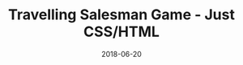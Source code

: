 ---
title: 'Travelling Salesman Game - Just CSS/HTML'
date: 2018-06-20
description: 'Find your way around the United States with the shortest possible route.'
tags: []
draft: false
type: 'games'
numcities: 10
nbuttons: 1200
bwidth: 60
states: [{'national08': -29, 'national00': -15, 'ev': 9, 'national04': -23, 'polygons': ['483,-240 483,-238 484,-233 485,-228 486,-222 486,-217 487,-211 488,-208 489,-206 490,-202 491,-201 490,-200 489,-197 488,-194 489,-186 490,-184 459,-184 459,-181 460,-180 462,-180 462,-178 461,-177 461,-176 460,-175 459,-174 455,-173 456,-173 457,-174 458,-175 457,-175 456,-179 455,-179 454,-175 453,-174 452,-175 450,-175 450,-183 450,-202 450,-211 451,-220 452,-228 453,-237 454,-239 453,-240 462,-240 ', '452,-173 454,-174 453,-173 '], 'results96d': '43.16%', 'results96r': '50.12%', 'results00d': '41.57%', 'national96': -15, 'results04r': '62.5%', 'results12r': '60.5%', 'results16r': '62.1%', 'name_full': 'Alabama', 'results12d': '38.4%', 'results04d': '36.8%', 'results00r': '56.48%', 'national16': -30, 'national12': -26, 'results16d': '34.4%', 'last': 4, 'name': 'AL', 'results08r': '60.3%', 'results08d': '38.7%'}, {'national08': -16, 'national00': -7, 'ev': 11, 'national04': -8, 'polygons': ['208,-189 184,-189 181,-190 179,-191 174,-193 170,-194 167,-195 164,-197 160,-198 157,-199 153,-201 150,-202 148,-203 144,-204 142,-205 141,-206 142,-207 144,-208 144,-209 145,-212 144,-213 144,-213 143,-216 143,-216 143,-218 144,-219 144,-222 144,-222 144,-225 145,-227 146,-228 148,-228 149,-229 149,-231 148,-232 146,-232 146,-234 145,-236 144,-237 144,-242 144,-243 144,-246 143,-248 143,-249 143,-253 143,-253 142,-254 142,-255 147,-256 147,-255 149,-254 149,-255 150,-256 150,-268 208,-268 '], 'results96d': '46.52%', 'results96r': '44.29%', 'results00d': '44.73%', 'national96': -6, 'results04r': '54.9%', 'results12r': '53.7%', 'results16r': '48.7%', 'name_full': 'Arizona', 'results12d': '44.6%', 'results04d': '44.4%', 'results00r': '51.02%', 'national16': -6, 'national12': -13, 'results16d': '45.1%', 'last': 3, 'name': 'AZ', 'results08r': '53.6%', 'results08d': '45.1%'}, {'national08': -27, 'national00': -6, 'ev': 6, 'national04': -7, 'polygons': ['430,-261 431,-260 431,-258 430,-257 429,-256 428,-255 427,-254 435,-254 436,-253 435,-252 434,-253 435,-252 433,-251 433,-250 432,-249 432,-249 432,-248 431,-248 432,-247 431,-246 430,-247 430,-246 431,-244 431,-244 431,-243 430,-242 429,-241 429,-241 428,-240 429,-239 426,-238 426,-236 425,-236 426,-235 425,-236 424,-234 425,-233 424,-232 424,-232 423,-231 423,-231 423,-230 422,-229 422,-229 421,-228 421,-227 420,-226 420,-226 419,-225 419,-225 419,-223 418,-223 420,-222 418,-221 417,-222 418,-221 417,-220 417,-219 418,-218 418,-218 417,-217 418,-218 419,-217 418,-216 419,-214 417,-214 418,-213 384,-212 384,-220 379,-220 379,-251 378,-257 378,-261 379,-261 '], 'results96d': '53.74%', 'results96r': '36.8%', 'results00d': '45.86%', 'national96': 8, 'results04r': '54.3%', 'results12r': '60.6%', 'results16r': '60.6%', 'name_full': 'Arkansas', 'results12d': '36.9%', 'results04d': '44.6%', 'results00r': '51.31%', 'national16': -29, 'national12': -28, 'results16d': '33.7%', 'last': 4, 'name': 'AR', 'results08r': '58.7%', 'results08d': '38.9%'}, {'national08': 17, 'national00': 11, 'ev': 55, 'national04': 12, 'polygons': ['81,-338 81,-296 81,-295 83,-294 84,-293 86,-292 87,-291 89,-290 90,-289 90,-288 92,-287 93,-286 94,-285 95,-284 96,-283 98,-282 99,-281 101,-279 103,-277 104,-276 106,-275 108,-273 108,-272 109,-271 111,-270 113,-269 114,-268 115,-267 116,-266 117,-265 119,-263 121,-261 122,-260 124,-259 125,-257 126,-257 126,-256 127,-255 129,-254 130,-253 131,-252 132,-251 133,-250 135,-248 135,-247 136,-247 137,-246 138,-245 140,-243 142,-242 143,-241 144,-238 144,-236 145,-234 146,-232 148,-232 149,-231 149,-229 148,-228 146,-228 145,-227 145,-225 144,-222 144,-222 144,-219 144,-218 143,-216 143,-216 143,-213 144,-212 144,-212 145,-210 144,-208 139,-208 125,-207 115,-206 114,-208 113,-209 112,-210 113,-211 112,-214 111,-215 110,-216 108,-217 108,-218 107,-219 105,-220 104,-221 102,-222 102,-222 99,-222 99,-223 99,-225 99,-226 98,-227 96,-227 94,-226 90,-227 90,-228 89,-229 88,-230 86,-231 80,-232 77,-233 75,-232 74,-233 73,-234 73,-239 72,-239 73,-242 72,-242 70,-243 71,-244 71,-246 69,-246 68,-247 67,-248 65,-249 65,-251 64,-252 63,-254 63,-254 62,-256 61,-257 59,-257 58,-258 58,-262 58,-262 58,-262 59,-264 60,-266 59,-267 58,-268 57,-267 55,-267 54,-268 54,-269 53,-270 53,-273 52,-275 51,-276 52,-278 51,-279 53,-279 53,-276 54,-276 56,-275 55,-278 54,-279 54,-281 52,-281 52,-282 53,-282 54,-282 54,-283 52,-284 52,-281 52,-281 50,-280 48,-281 45,-282 45,-283 46,-284 45,-286 45,-288 44,-289 42,-289 41,-290 41,-291 39,-292 38,-293 37,-294 37,-295 37,-298 36,-300 36,-302 36,-306 36,-308 35,-309 34,-310 33,-311 31,-312 29,-313 29,-318 30,-320 31,-321 32,-324 33,-324 32,-327 33,-333 32,-334 31,-338 43,-338 ', '84,-227 85,-226 86,-227 84,-226 83,-225 82,-226 81,-227 ', '77,-227 75,-226 76,-227 ', '81,-226 78,-225 80,-226 80,-226 ', '100,-216 99,-216 99,-218 97,-218 98,-219 99,-218 100,-217 ', '87,-216 86,-215 86,-216 ', '98,-212 99,-211 99,-209 99,-210 98,-212 97,-212 '], 'results96d': '51.1%', 'results96r': '38.21%', 'results00d': '53.45%', 'national96': 4, 'results04r': '44.4%', 'results12r': '37.1%', 'results16r': '31.6%', 'name_full': 'California', 'results12d': '60.2%', 'results04d': '54.3%', 'results00r': '41.65%', 'national16': 28, 'national12': 19, 'results16d': '61.7%', 'last': 0, 'name': 'CA', 'results08r': '37.0%', 'results08d': '61.0%'}, {'national08': 2, 'national00': -9, 'ev': 9, 'national04': -2, 'polygons': ['290,-324 290,-268 208,-268 208,-324 222,-324 '], 'results96d': '44.43%', 'results96r': '45.8%', 'results00d': '42.39%', 'national96': -10, 'results04r': '51.7%', 'results12r': '46.1%', 'results16r': '43.3%', 'name_full': 'Colorado', 'results12d': '51.5%', 'results04d': '47.0%', 'results00r': '50.75%', 'national16': 3, 'national12': 2, 'results16d': '48.2%', 'last': 1, 'name': 'CO', 'results08r': '44.7%', 'results08d': '53.7%'}, {'national08': 15, 'national00': 17, 'ev': 7, 'national04': 13, 'polygons': ['632,-339 633,-338 634,-339 645,-338 645,-330 644,-329 642,-329 640,-328 640,-329 634,-328 634,-328 632,-328 631,-327 630,-328 630,-327 626,-326 624,-325 622,-324 622,-326 624,-326 624,-327 624,-336 625,-339 630,-339 '], 'results96d': '52.83%', 'results96r': '34.69%', 'results00d': '55.91%', 'national96': 10, 'results04r': '44.0%', 'results12r': '40.7%', 'results16r': '40.9%', 'name_full': 'Connecticut', 'results12d': '58.1%', 'results04d': '54.3%', 'results00r': '38.44%', 'national16': 12, 'national12': 14, 'results16d': '54.6%', 'last': 0, 'name': 'CT', 'results08r': '38.2%', 'results08d': '60.6%'}, {'national08': 18, 'national00': 13, 'ev': 3, 'national04': 10, 'polygons': ['602,-307 601,-306 600,-305 601,-304 600,-303 601,-302 602,-301 603,-300 603,-296 603,-294 604,-294 606,-293 606,-288 599,-288 599,-295 598,-307 599,-308 602,-308 603,-307 '], 'results96d': '51.82%', 'results96r': '36.58%', 'results00d': '54.96%', 'national96': 7, 'results04r': '45.8%', 'results12r': '40.0%', 'results16r': '41.7%', 'name_full': 'Delaware', 'results12d': '58.6%', 'results04d': '53.4%', 'results00r': '41.9%', 'national16': 9, 'national12': 15, 'results16d': '53.1%', 'last': 0, 'name': 'DE', 'results08r': '37.0%', 'results08d': '61.9%'}, {'national08': -4, 'national00': -1, 'ev': 29, 'national04': -3, 'polygons': ['490,-184 491,-183 491,-180 500,-180 515,-179 522,-178 522,-175 525,-175 525,-176 525,-179 524,-180 524,-180 526,-181 526,-181 528,-181 531,-180 531,-177 532,-172 533,-168 534,-165 535,-163 536,-160 537,-158 538,-156 539,-155 540,-153 540,-152 541,-150 542,-148 541,-144 542,-142 543,-140 544,-137 545,-135 546,-131 547,-129 548,-126 549,-122 548,-114 547,-110 546,-109 545,-105 544,-104 543,-103 541,-103 535,-102 535,-107 534,-109 533,-110 532,-111 531,-112 531,-113 530,-113 529,-113 528,-116 527,-119 525,-120 524,-121 523,-122 523,-124 524,-127 523,-125 522,-125 522,-127 521,-128 520,-131 519,-132 518,-133 517,-135 516,-136 518,-135 518,-136 519,-138 520,-139 521,-141 520,-140 519,-142 518,-142 518,-141 518,-140 518,-138 517,-137 516,-139 515,-141 516,-144 516,-144 516,-147 517,-151 518,-152 518,-154 517,-155 516,-157 516,-157 513,-158 513,-158 513,-160 512,-161 511,-162 510,-163 509,-165 508,-166 507,-167 506,-169 504,-169 503,-170 497,-171 498,-170 495,-169 494,-168 492,-167 491,-166 491,-167 486,-166 486,-165 486,-166 486,-168 486,-169 485,-169 484,-170 482,-171 480,-172 479,-173 477,-174 472,-175 471,-176 465,-175 463,-174 463,-174 460,-174 461,-175 462,-176 461,-178 462,-180 460,-180 459,-181 459,-184 485,-184 ', '494,-166 494,-166 493,-166 491,-165 489,-164 489,-164 490,-165 492,-165 493,-166 ', '489,-166 487,-165 488,-166 ', '522,-122 523,-121 524,-121 523,-120 522,-121 522,-122 ', '546,-104 545,-104 544,-101 543,-100 542,-99 541,-99 541,-99 542,-101 543,-102 544,-103 545,-104 545,-104 546,-105 546,-107 547,-107 546,-105 ', '540,-98 539,-97 539,-98 ', '538,-97 537,-96 538,-97 ', '533,-97 532,-96 532,-97 ', '533,-96 531,-95 529,-94 530,-95 531,-96 531,-97 532,-96 '], 'results96d': '48.02%', 'results96r': '42.32%', 'results00d': '48.84%', 'national96': -3, 'results04r': '52.1%', 'results12r': '49.1%', 'results16r': '49.0%', 'name_full': 'Florida', 'results12d': '50.0%', 'results04d': '47.1%', 'results00r': '48.85%', 'national16': -3, 'national12': -3, 'results16d': '47.8%', 'last': 2, 'name': 'FL', 'results08r': '48.2%', 'results08d': '51.0%'}, {'national08': -12, 'national00': -12, 'ev': 16, 'national04': -14, 'polygons': ['512,-240 511,-239 511,-238 510,-237 510,-236 510,-236 511,-235 511,-234 512,-234 513,-233 515,-233 515,-231 516,-228 517,-227 518,-226 519,-226 520,-225 522,-224 522,-223 522,-221 523,-220 525,-220 526,-219 526,-216 527,-215 528,-214 529,-213 531,-213 531,-212 531,-211 532,-210 532,-209 532,-208 532,-206 533,-205 535,-205 535,-204 535,-200 536,-199 538,-199 539,-198 538,-197 536,-196 536,-195 535,-194 535,-192 534,-192 534,-191 534,-190 534,-189 533,-188 533,-187 532,-184 531,-183 532,-183 531,-180 528,-180 526,-181 526,-181 525,-181 524,-180 525,-179 525,-176 524,-176 522,-175 522,-178 517,-178 500,-179 491,-180 491,-183 490,-186 489,-194 488,-197 489,-200 490,-201 491,-202 490,-206 489,-208 488,-211 487,-216 486,-222 486,-227 485,-232 484,-238 483,-240 513,-240 '], 'results96d': '45.84%', 'results96r': '47.01%', 'results00d': '42.98%', 'national96': -10, 'results04r': '58.0%', 'results12r': '53.3%', 'results16r': '50.8%', 'name_full': 'Georgia', 'results12d': '45.5%', 'results04d': '41.4%', 'results00r': '54.67%', 'national16': -7, 'national12': -12, 'results16d': '45.6%', 'last': 3, 'name': 'GA', 'results08r': '52.2%', 'results08d': '47.0%'}, {'national08': -33, 'national00': -40, 'ev': 4, 'national04': -36, 'polygons': ['126,-422 127,-421 128,-420 129,-419 130,-418 131,-417 131,-417 130,-416 131,-415 131,-414 133,-413 135,-412 136,-411 137,-410 138,-409 139,-408 140,-407 140,-405 142,-405 144,-404 147,-403 147,-402 146,-401 146,-399 145,-396 145,-396 145,-394 146,-393 144,-392 144,-390 145,-389 144,-388 145,-387 146,-387 147,-387 148,-388 150,-388 151,-389 152,-390 153,-389 153,-388 153,-387 153,-385 154,-383 155,-382 156,-381 157,-378 158,-377 160,-377 160,-377 161,-376 162,-374 162,-372 163,-372 164,-372 168,-373 168,-372 169,-372 170,-374 171,-374 172,-373 173,-373 174,-374 176,-374 177,-373 180,-374 180,-375 181,-376 181,-376 182,-375 183,-375 184,-374 185,-373 185,-338 116,-338 116,-366 117,-367 117,-367 117,-369 115,-369 113,-370 113,-371 113,-373 114,-375 115,-376 116,-377 117,-378 117,-381 118,-382 119,-385 120,-386 121,-388 122,-389 121,-391 119,-391 118,-392 118,-392 117,-393 117,-395 117,-395 117,-397 117,-397 116,-399 115,-400 115,-400 115,-425 116,-436 126,-436 '], 'results96d': '33.64%', 'results96r': '52.18%', 'results00d': '27.64%', 'national96': -27, 'results04r': '68.4%', 'results12r': '64.5%', 'results16r': '59.3%', 'name_full': 'Idaho', 'results12d': '32.6%', 'results04d': '30.3%', 'results00r': '67.17%', 'national16': -34, 'national12': -36, 'results16d': '27.5%', 'last': 4, 'name': 'ID', 'results08r': '61.5%', 'results08d': '36.1%'}, {'national08': 18, 'national00': 12, 'ev': 20, 'national04': 13, 'polygons': ['458,-345 458,-343 457,-341 458,-340 459,-338 459,-335 460,-301 459,-299 459,-299 459,-297 460,-296 460,-296 460,-293 461,-292 460,-291 459,-290 459,-289 458,-289 458,-288 457,-287 456,-286 456,-285 455,-284 455,-281 455,-281 454,-280 454,-279 453,-278 453,-276 454,-275 453,-274 450,-274 450,-273 449,-272 450,-269 448,-269 446,-270 442,-271 441,-270 441,-268 441,-269 440,-269 439,-268 439,-270 438,-272 437,-272 439,-273 438,-274 437,-275 438,-276 437,-277 435,-278 435,-280 433,-280 433,-280 432,-281 432,-281 432,-282 432,-282 430,-282 429,-283 428,-284 427,-285 427,-287 428,-289 429,-290 430,-292 430,-292 431,-293 429,-294 426,-295 426,-295 425,-294 424,-295 423,-300 422,-300 421,-301 419,-302 419,-304 418,-304 416,-305 415,-306 415,-308 414,-309 414,-309 414,-311 414,-313 414,-315 415,-319 418,-319 419,-320 419,-322 420,-323 421,-326 419,-326 419,-330 423,-330 426,-331 428,-332 428,-335 430,-335 430,-340 429,-340 427,-341 427,-342 426,-343 424,-344 424,-345 '], 'results96d': '54.31%', 'results96r': '36.81%', 'results00d': '54.6%', 'national96': 9, 'results04r': '44.5%', 'results12r': '40.7%', 'results16r': '38.8%', 'name_full': 'Illinois', 'results12d': '57.6%', 'results04d': '54.8%', 'results00r': '42.58%', 'national16': 15, 'national12': 13, 'results16d': '55.8%', 'last': 0, 'name': 'IL', 'results08r': '36.8%', 'results08d': '61.9%'}, {'national08': -6, 'national00': -16, 'ev': 11, 'national04': -18, 'polygons': ['493,-335 493,-313 492,-297 491,-297 492,-295 492,-294 489,-293 485,-292 485,-290 486,-290 484,-289 483,-288 482,-287 480,-286 479,-285 479,-282 478,-281 477,-282 476,-282 475,-283 474,-284 474,-284 473,-283 472,-281 471,-280 471,-280 470,-281 470,-280 469,-282 468,-282 466,-281 466,-279 465,-280 463,-280 460,-281 459,-282 459,-280 459,-281 458,-280 457,-281 456,-279 454,-279 455,-280 455,-281 455,-284 456,-285 456,-285 457,-286 458,-287 458,-288 459,-289 459,-290 460,-291 461,-292 460,-293 460,-296 460,-296 459,-297 459,-299 459,-299 459,-301 460,-334 461,-333 467,-333 468,-334 478,-335 '], 'results96d': '41.55%', 'results96r': '47.13%', 'results00d': '41.01%', 'national96': -14, 'results04r': '59.9%', 'results12r': '54.1%', 'results16r': '56.9%', 'name_full': 'Indiana', 'results12d': '43.9%', 'results04d': '39.3%', 'results00r': '56.65%', 'national16': -21, 'national12': -14, 'results16d': '37.8%', 'last': 4, 'name': 'IN', 'results08r': '48.9%', 'results08d': '50.0%'}, {'national08': 2, 'national00': 0, 'ev': 6, 'national04': 2, 'polygons': ['417,-359 417,-357 418,-356 419,-355 418,-351 419,-348 421,-348 423,-347 424,-346 424,-345 425,-344 427,-343 427,-342 428,-341 430,-340 430,-335 428,-335 428,-332 426,-332 424,-331 419,-330 419,-326 421,-326 421,-323 420,-322 419,-320 418,-320 415,-319 415,-315 414,-316 414,-317 413,-318 412,-319 410,-319 364,-318 363,-319 363,-320 363,-327 362,-328 362,-328 362,-330 361,-331 360,-332 360,-333 360,-333 360,-334 360,-336 360,-338 359,-339 359,-339 357,-340 358,-341 357,-342 357,-345 356,-346 355,-347 355,-347 354,-348 354,-350 355,-352 355,-352 356,-353 356,-355 355,-356 355,-356 355,-358 354,-359 415,-359 '], 'results96d': '50.26%', 'results96r': '39.92%', 'results00d': '48.54%', 'national96': 2, 'results04r': '49.9%', 'results12r': '46.2%', 'results16r': '51.1%', 'name_full': 'Iowa', 'results12d': '52.0%', 'results04d': '49.2%', 'results00r': '48.22%', 'national16': -12, 'national12': 2, 'results16d': '41.7%', 'last': 4, 'name': 'IA', 'results08r': '44.4%', 'results08d': '53.9%'}, {'national08': -22, 'national00': -21, 'ev': 6, 'national04': -23, 'polygons': ['369,-310 371,-309 373,-308 374,-309 375,-308 375,-307 373,-306 372,-305 372,-303 374,-302 374,-301 374,-301 375,-300 376,-299 377,-298 377,-298 378,-268 290,-268 290,-310 292,-310 '], 'results96d': '36.08%', 'results96r': '54.29%', 'results00d': '37.24%', 'national96': -27, 'results04r': '62.0%', 'results12r': '59.7%', 'results16r': '56.7%', 'name_full': 'Kansas', 'results12d': '38.0%', 'results04d': '36.6%', 'results00r': '58.04%', 'national16': -23, 'national12': -26, 'results16d': '36.1%', 'last': 4, 'name': 'KS', 'results08r': '56.6%', 'results08d': '41.7%'}, {'national08': -23, 'national00': -16, 'ev': 8, 'national04': -17, 'polygons': ['504,-293 504,-292 506,-291 508,-292 510,-291 510,-290 513,-291 514,-292 515,-293 515,-290 517,-290 518,-289 518,-287 519,-286 518,-286 518,-283 519,-282 520,-281 520,-281 521,-280 522,-279 522,-277 523,-277 524,-276 524,-276 525,-276 524,-274 523,-274 522,-273 521,-272 518,-271 517,-270 516,-269 515,-268 515,-266 513,-266 512,-265 509,-264 505,-263 492,-262 454,-263 455,-262 439,-261 439,-263 440,-262 441,-263 441,-264 441,-264 441,-266 442,-268 441,-270 442,-271 446,-271 448,-270 450,-269 450,-271 449,-272 450,-274 453,-274 454,-275 453,-276 453,-278 454,-279 456,-279 456,-281 457,-280 458,-281 459,-280 459,-282 460,-281 463,-281 465,-280 466,-279 466,-281 468,-281 469,-282 469,-281 470,-281 471,-280 471,-280 472,-281 472,-283 473,-284 474,-284 475,-283 476,-282 477,-282 478,-281 479,-282 479,-285 480,-286 482,-286 483,-287 484,-288 485,-289 485,-290 485,-292 489,-292 492,-293 493,-294 492,-296 492,-297 494,-298 496,-297 496,-297 498,-297 498,-295 499,-293 503,-293 ', '437,-261 438,-262 438,-261 '], 'results96d': '45.84%', 'results96r': '44.88%', 'results00d': '41.37%', 'national96': -8, 'results04r': '59.6%', 'results12r': '60.5%', 'results16r': '62.5%', 'name_full': 'Kentucky', 'results12d': '37.8%', 'results04d': '39.7%', 'results00r': '56.5%', 'national16': -32, 'national12': -27, 'results16d': '32.7%', 'last': 4, 'name': 'KY', 'results08r': '57.4%', 'results08d': '41.2%'}, {'national08': -26, 'national00': -8, 'ev': 8, 'national04': -12, 'polygons': ['417,-212 418,-211 419,-212 419,-210 418,-208 419,-208 418,-206 419,-207 420,-206 419,-205 419,-205 419,-205 419,-205 420,-204 421,-203 420,-202 418,-201 420,-200 419,-199 418,-198 417,-197 417,-195 416,-196 415,-195 415,-195 415,-193 414,-193 414,-192 414,-191 414,-190 414,-189 413,-190 414,-188 412,-188 413,-185 414,-184 434,-184 434,-181 433,-181 433,-178 434,-178 435,-177 435,-175 436,-173 437,-172 435,-172 434,-171 434,-170 433,-171 433,-169 434,-169 436,-168 437,-169 437,-170 439,-171 439,-170 440,-169 441,-170 440,-169 439,-168 439,-167 436,-166 436,-166 435,-165 435,-163 436,-162 437,-161 438,-161 441,-161 441,-161 441,-160 442,-159 443,-158 442,-158 441,-157 441,-156 440,-157 439,-156 439,-156 439,-157 438,-158 437,-159 433,-160 433,-163 432,-162 432,-160 431,-159 432,-160 432,-160 431,-159 430,-158 429,-157 428,-158 428,-160 427,-159 426,-160 424,-160 424,-159 423,-158 422,-157 421,-159 420,-159 416,-159 416,-161 417,-163 414,-163 414,-164 414,-165 413,-166 410,-166 410,-168 409,-167 407,-167 406,-166 410,-165 411,-164 409,-163 405,-164 405,-163 400,-164 398,-165 396,-166 389,-167 386,-166 386,-168 387,-169 387,-171 388,-171 388,-174 387,-176 388,-177 387,-178 388,-179 389,-181 390,-186 389,-188 388,-190 387,-191 387,-193 387,-194 387,-196 386,-197 385,-198 384,-212 389,-212 ', '445,-167 444,-166 445,-169 '], 'results96d': '52.01%', 'results96r': '39.94%', 'results00d': '44.88%', 'national96': 4, 'results04r': '56.7%', 'results12r': '57.8%', 'results16r': '58.1%', 'name_full': 'Louisiana', 'results12d': '40.6%', 'results04d': '42.2%', 'results00r': '52.55%', 'national16': -22, 'national12': -21, 'results16d': '38.4%', 'last': 4, 'name': 'LA', 'results08r': '58.6%', 'results08d': '39.9%'}, {'national08': 10, 'national00': 5, 'ev': 4, 'national04': 11, 'polygons': ['693,-372 694,-373 694,-372 ', '678,-371 678,-371 678,-369 677,-370 678,-370 ', '682,-368 681,-370 682,-369 ', '686,-369 685,-370 686,-370 ', '685,-368 684,-369 685,-369 ', '684,-369 684,-368 684,-369 ', '679,-368 679,-368 680,-368 680,-367 678,-366 678,-368 ', '685,-368 684,-367 684,-368 ', '682,-366 681,-366 682,-367 ', '665,-362 665,-362 664,-362 ', '664,-362 663,-362 664,-362 ', '659,-390 661,-390 661,-392 663,-392 663,-393 662,-395 663,-396 662,-397 663,-399 665,-399 665,-400 666,-404 666,-405 667,-406 671,-410 672,-412 676,-414 676,-411 678,-411 678,-411 682,-411 684,-412 687,-413 688,-412 690,-411 690,-410 692,-409 692,-391 692,-391 692,-390 692,-389 693,-390 693,-389 695,-388 695,-387 695,-386 695,-385 695,-383 696,-382 697,-383 698,-382 700,-382 700,-381 700,-379 701,-377 700,-377 699,-376 697,-375 697,-376 696,-375 695,-375 694,-373 693,-373 693,-373 692,-374 691,-372 689,-372 689,-371 688,-372 687,-372 686,-373 686,-373 686,-372 686,-371 687,-370 685,-370 684,-369 684,-370 684,-372 684,-372 683,-370 681,-370 680,-371 679,-370 679,-372 680,-373 679,-372 677,-372 678,-371 677,-370 676,-369 676,-367 676,-367 675,-366 674,-365 673,-366 672,-364 670,-364 670,-363 669,-363 668,-362 667,-363 666,-363 665,-362 666,-364 665,-363 663,-363 663,-360 661,-360 661,-358 659,-357 658,-356 658,-355 658,-353 657,-353 656,-354 656,-356 655,-357 654,-358 654,-358 654,-359 654,-360 654,-377 653,-384 654,-385 655,-383 656,-384 656,-385 657,-386 657,-385 658,-386 657,-388 658,-389 659,-389 '], 'results96d': '51.62%', 'results96r': '30.76%', 'results00d': '49.09%', 'national96': 12, 'results04r': '44.6%', 'results12r': '41.0%', 'results16r': '44.9%', 'name_full': 'Maine', 'results12d': '56.3%', 'results04d': '53.6%', 'results00r': '43.97%', 'national16': 1, 'national12': 11, 'results16d': '47.8%', 'last': 2, 'name': 'ME', 'results08r': '40.4%', 'results08d': '57.7%'}, {'national08': 18, 'national00': 16, 'ev': 10, 'national04': 15, 'polygons': ['598,-306 598,-295 599,-288 606,-288 606,-286 605,-283 604,-282 600,-282 599,-281 598,-282 598,-282 596,-281 597,-282 597,-284 596,-285 596,-285 596,-285 595,-287 594,-286 594,-286 594,-285 594,-286 594,-286 593,-287 592,-289 593,-290 592,-290 592,-290 593,-291 593,-291 593,-291 592,-292 592,-291 592,-292 592,-294 593,-294 593,-294 592,-295 591,-294 591,-295 592,-296 594,-296 593,-297 593,-298 593,-298 593,-300 594,-301 594,-301 595,-302 595,-304 594,-303 594,-303 594,-302 592,-301 592,-300 591,-299 589,-299 590,-298 591,-297 590,-296 590,-294 590,-294 589,-293 589,-289 590,-288 591,-284 592,-283 591,-284 590,-284 589,-285 585,-285 585,-286 584,-287 582,-288 581,-287 581,-288 581,-289 582,-290 582,-292 583,-293 584,-294 585,-295 584,-296 583,-295 582,-296 580,-296 578,-297 577,-298 578,-299 576,-300 576,-301 575,-303 574,-304 574,-304 574,-305 574,-305 573,-304 573,-304 572,-305 571,-306 569,-306 567,-305 567,-304 565,-303 565,-304 564,-304 563,-305 562,-303 561,-302 560,-303 559,-302 558,-301 557,-301 556,-300 555,-299 555,-306 ', '594,-285 595,-283 594,-284 ', '594,-282 595,-281 594,-281 '], 'results96d': '54.25%', 'results96r': '38.27%', 'results00d': '56.57%', 'national96': 7, 'results04r': '42.9%', 'results12r': '35.9%', 'results16r': '33.9%', 'name_full': 'Maryland', 'results12d': '62.0%', 'results04d': '55.9%', 'results00r': '40.18%', 'national16': 24, 'national12': 22, 'results16d': '60.3%', 'last': 0, 'name': 'MD', 'results08r': '36.5%', 'results08d': '61.9%'}, {'national08': 19, 'national00': 27, 'ev': 11, 'national04': 28, 'polygons': ['656,-350 657,-349 657,-348 657,-347 658,-346 656,-346 655,-345 655,-344 654,-343 654,-343 657,-342 657,-341 657,-339 657,-339 657,-337 659,-337 659,-335 660,-334 663,-334 666,-335 666,-337 665,-339 663,-339 663,-338 665,-339 666,-338 666,-337 666,-333 666,-333 661,-333 661,-332 658,-332 657,-331 657,-330 657,-331 658,-332 658,-334 657,-334 656,-333 656,-333 655,-332 652,-331 652,-333 651,-335 650,-335 650,-336 649,-337 634,-338 633,-339 632,-338 624,-339 625,-342 626,-345 627,-348 652,-348 653,-349 655,-350 ', '658,-330 659,-331 659,-329 660,-329 657,-329 657,-328 657,-329 657,-330 ', '665,-328 666,-329 666,-328 664,-327 664,-328 '], 'results96d': '61.47%', 'results96r': '28.08%', 'results00d': '59.8%', 'national96': 25, 'results04r': '36.8%', 'results12r': '37.5%', 'results16r': '32.8%', 'name_full': 'Massachusetts', 'results12d': '60.7%', 'results04d': '61.9%', 'results00r': '32.5%', 'national16': 25, 'national12': 19, 'results16d': '60.0%', 'last': 0, 'name': 'MA', 'results08r': '36.0%', 'results08d': '61.8%'}, {'national08': 9, 'national00': 5, 'ev': 16, 'national04': 6, 'polygons': ['495,-391 497,-391 495,-390 495,-391 ', '477,-379 479,-379 479,-379 481,-379 481,-381 482,-382 483,-383 484,-382 483,-381 483,-381 483,-377 484,-380 485,-378 484,-377 485,-379 486,-384 487,-384 491,-385 489,-386 489,-387 489,-388 490,-389 490,-390 492,-391 493,-390 494,-391 495,-390 499,-389 500,-387 504,-387 505,-386 508,-385 509,-384 509,-382 510,-381 510,-380 508,-381 508,-379 509,-378 510,-371 509,-370 507,-370 507,-367 505,-367 504,-366 503,-365 503,-361 505,-361 505,-360 507,-361 508,-362 509,-363 510,-364 511,-365 513,-366 515,-367 517,-366 517,-364 518,-360 519,-354 520,-352 521,-352 520,-348 519,-346 517,-346 517,-347 517,-347 516,-348 516,-347 515,-346 515,-344 514,-343 513,-343 513,-342 512,-338 511,-337 510,-336 509,-336 508,-334 493,-334 470,-335 471,-336 471,-337 472,-339 473,-340 474,-342 475,-344 476,-354 475,-355 474,-357 473,-360 472,-362 473,-366 472,-367 473,-368 474,-369 475,-370 476,-376 477,-376 477,-377 ', '484,-390 485,-389 483,-388 483,-390 484,-391 484,-390 ', '478,-381 477,-382 478,-382 ', '477,-380 477,-381 477,-380 ', '445,-422 444,-421 441,-420 441,-421 444,-422 447,-423 450,-424 450,-425 449,-424 448,-423 446,-422 ', '427,-402 428,-402 432,-403 432,-404 434,-405 436,-406 436,-406 440,-406 441,-407 444,-408 444,-409 446,-410 449,-411 450,-412 450,-413 453,-414 458,-415 458,-414 457,-413 457,-414 455,-413 453,-412 452,-411 451,-410 450,-409 450,-408 450,-405 450,-406 451,-407 453,-407 453,-407 456,-407 459,-406 459,-405 460,-404 461,-403 462,-402 468,-401 468,-400 469,-401 470,-402 471,-400 473,-401 474,-402 479,-403 481,-404 482,-403 483,-404 484,-403 486,-404 491,-405 490,-402 489,-401 492,-401 493,-400 495,-401 496,-400 499,-401 499,-402 500,-401 500,-399 501,-399 501,-398 499,-397 500,-396 500,-397 501,-396 502,-395 504,-394 504,-395 504,-396 507,-395 508,-394 504,-393 503,-394 503,-394 502,-393 499,-394 496,-393 495,-394 494,-395 494,-393 494,-393 492,-392 491,-393 489,-394 483,-395 482,-394 482,-394 479,-394 477,-393 477,-394 475,-393 474,-392 473,-391 473,-390 472,-390 471,-389 470,-390 471,-391 472,-391 472,-393 471,-392 469,-392 468,-391 468,-390 467,-392 466,-390 465,-389 464,-388 463,-386 462,-385 461,-383 460,-382 459,-382 458,-382 459,-383 459,-385 457,-385 457,-387 458,-388 458,-388 458,-389 457,-390 453,-391 454,-392 451,-393 445,-394 443,-395 440,-396 435,-397 432,-398 430,-400 429,-400 428,-401 427,-402 427,-402 '], 'results96d': '51.69%', 'results96r': '38.48%', 'results00d': '51.28%', 'national96': 5, 'results04r': '47.8%', 'results12r': '44.7%', 'results16r': '47.5%', 'name_full': 'Michigan', 'results12d': '54.2%', 'results04d': '51.2%', 'results00r': '46.15%', 'national16': -2, 'national12': 6, 'results16d': '47.3%', 'last': 2, 'name': 'MI', 'results08r': '41.0%', 'results08d': '57.4%'}, {'national08': 3, 'national00': 2, 'ev': 10, 'national04': 6, 'polygons': ['371,-441 375,-441 375,-440 376,-436 377,-433 378,-432 382,-432 387,-431 387,-430 390,-429 392,-430 392,-431 397,-431 401,-430 400,-429 403,-428 403,-426 404,-425 405,-427 408,-427 408,-426 409,-425 412,-425 412,-424 413,-423 414,-423 417,-423 419,-424 422,-425 422,-425 423,-423 424,-423 425,-424 426,-423 426,-423 429,-423 429,-424 430,-423 432,-423 436,-422 434,-421 432,-420 428,-419 424,-418 423,-417 422,-416 420,-415 418,-414 417,-413 416,-412 415,-411 414,-410 413,-409 411,-408 409,-407 408,-406 407,-404 406,-404 405,-403 405,-394 402,-394 400,-393 399,-392 399,-390 398,-389 398,-389 400,-388 400,-386 400,-386 400,-384 399,-377 399,-377 400,-376 401,-375 405,-374 405,-373 407,-372 409,-371 409,-369 410,-368 412,-368 413,-367 415,-366 416,-365 416,-363 417,-362 417,-361 417,-359 356,-359 356,-385 354,-385 352,-386 352,-388 351,-389 352,-390 354,-390 354,-392 355,-394 354,-394 355,-396 354,-399 353,-401 352,-408 351,-417 351,-417 351,-419 350,-419 350,-421 349,-423 348,-431 349,-432 348,-434 347,-436 371,-436 371,-439 '], 'results96d': '51.1%', 'results96r': '34.96%', 'results00d': '47.9%', 'national96': 8, 'results04r': '47.6%', 'results12r': '45.0%', 'results16r': '44.9%', 'name_full': 'Minnesota', 'results12d': '52.7%', 'results04d': '51.1%', 'results00r': '45.5%', 'national16': -1, 'national12': 4, 'results16d': '46.4%', 'last': 2, 'name': 'MN', 'results08r': '43.8%', 'results08d': '54.1%'}, {'national08': -20, 'national00': -17, 'ev': 6, 'national04': -17, 'polygons': ['453,-240 454,-239 454,-237 453,-228 452,-220 451,-211 450,-202 450,-184 450,-175 450,-174 445,-175 445,-175 444,-175 441,-175 440,-174 440,-175 439,-174 438,-173 436,-173 436,-175 435,-177 434,-178 433,-178 433,-181 434,-181 434,-184 414,-184 413,-185 413,-187 414,-188 414,-189 414,-190 414,-189 414,-190 414,-191 414,-192 415,-193 415,-195 415,-195 416,-196 417,-195 417,-197 418,-197 419,-198 420,-199 418,-200 420,-201 421,-202 420,-203 419,-204 419,-205 419,-205 419,-205 420,-206 419,-207 418,-206 418,-207 418,-208 418,-210 419,-212 418,-211 417,-212 418,-213 417,-214 419,-214 419,-216 418,-217 419,-218 418,-217 417,-218 418,-218 417,-219 417,-219 418,-220 417,-221 418,-222 420,-221 418,-222 419,-223 419,-225 419,-225 420,-226 420,-226 421,-226 421,-227 422,-228 422,-229 423,-230 423,-231 423,-231 424,-232 424,-232 425,-233 424,-234 424,-236 425,-235 426,-236 425,-236 426,-238 428,-238 429,-239 450,-240 '], 'results96d': '44.08%', 'results96r': '49.21%', 'results00d': '40.7%', 'national96': -14, 'results04r': '59.5%', 'results12r': '55.3%', 'results16r': '57.9%', 'name_full': 'Mississippi', 'results12d': '43.8%', 'results04d': '39.8%', 'results00r': '57.62%', 'national16': -20, 'national12': -15, 'results16d': '40.1%', 'last': 4, 'name': 'MS', 'results08r': '56.2%', 'results08d': '43.0%'}, {'national08': -7, 'national00': -4, 'ev': 10, 'national04': -5, 'polygons': ['412,-319 413,-318 414,-317 414,-316 414,-315 414,-313 414,-311 414,-309 414,-309 415,-308 415,-306 416,-305 417,-305 419,-304 419,-302 421,-302 422,-301 423,-300 423,-295 424,-294 425,-295 426,-295 429,-295 431,-294 430,-293 430,-292 430,-290 429,-289 428,-287 427,-285 428,-284 429,-283 430,-282 432,-282 432,-281 432,-281 432,-281 433,-280 433,-280 435,-280 435,-278 437,-278 438,-277 437,-276 438,-275 439,-274 438,-273 438,-272 438,-270 439,-268 441,-268 441,-269 442,-268 442,-267 441,-264 441,-264 441,-263 440,-262 439,-263 439,-261 438,-262 437,-259 436,-258 437,-257 436,-258 435,-257 436,-255 435,-254 427,-254 428,-255 429,-256 430,-257 431,-258 431,-260 430,-261 378,-261 378,-298 377,-298 376,-299 375,-300 374,-301 374,-301 374,-302 373,-302 372,-305 373,-306 375,-306 375,-307 374,-308 373,-309 371,-308 370,-309 369,-310 369,-312 368,-313 367,-314 365,-314 366,-316 365,-316 365,-317 365,-318 364,-317 409,-318 410,-319 '], 'results96d': '47.54%', 'results96r': '41.24%', 'results00d': '47.08%', 'national96': -2, 'results04r': '53.3%', 'results12r': '53.8%', 'results16r': '56.8%', 'name_full': 'Missouri', 'results12d': '44.4%', 'results04d': '46.1%', 'results00r': '50.42%', 'national16': -21, 'national12': -13, 'results16d': '38.1%', 'last': 4, 'name': 'MO', 'results08r': '49.4%', 'results08d': '49.3%'}, {'national08': -9, 'national00': -26, 'ev': 3, 'national04': -18, 'polygons': ['267,-436 267,-380 185,-380 185,-373 184,-374 183,-375 182,-375 181,-376 181,-376 180,-375 180,-374 177,-374 176,-373 174,-374 174,-373 173,-373 172,-373 170,-374 170,-372 169,-373 168,-373 165,-373 164,-371 162,-372 162,-374 162,-376 161,-377 160,-377 158,-377 157,-378 157,-381 156,-382 155,-383 154,-384 153,-387 153,-388 153,-388 152,-389 151,-390 150,-389 148,-388 148,-387 147,-386 145,-387 144,-388 145,-389 144,-390 144,-392 146,-392 146,-393 145,-396 145,-396 145,-398 146,-401 146,-401 147,-403 144,-403 142,-404 140,-405 140,-407 139,-408 138,-409 137,-410 136,-411 135,-412 133,-412 132,-413 131,-414 131,-415 131,-416 131,-417 130,-418 129,-419 128,-420 127,-421 126,-422 126,-436 '], 'results96d': '41.23%', 'results96r': '44.11%', 'results00d': '33.36%', 'national96': -11, 'results04r': '59.1%', 'results12r': '55.4%', 'results16r': '56.2%', 'name_full': 'Montana', 'results12d': '41.7%', 'results04d': '38.6%', 'results00r': '58.44%', 'national16': -23, 'national12': -18, 'results16d': '35.7%', 'last': 4, 'name': 'MT', 'results08r': '49.5%', 'results08d': '47.3%'}, {'national08': -22, 'national00': -29, 'ev': 5, 'national04': -31, 'polygons': ['333,-352 334,-351 336,-350 339,-349 347,-350 350,-349 352,-348 353,-347 354,-346 357,-345 357,-342 358,-341 357,-340 359,-340 359,-339 360,-338 360,-336 360,-334 360,-333 360,-333 360,-332 361,-331 361,-330 362,-328 362,-328 363,-327 363,-320 363,-320 364,-319 364,-317 365,-318 366,-318 365,-316 366,-316 366,-315 367,-314 368,-313 369,-312 369,-310 290,-310 290,-324 267,-324 267,-352 276,-352 '], 'results96d': '34.95%', 'results96r': '53.66%', 'results00d': '33.25%', 'national96': -27, 'results04r': '65.9%', 'results12r': '59.8%', 'results16r': '58.7%', 'name_full': 'Nebraska', 'results12d': '38.0%', 'results04d': '32.7%', 'results00r': '62.24%', 'national16': -27, 'national12': -26, 'results16d': '33.7%', 'last': 4, 'name': 'NE', 'results08r': '56.5%', 'results08d': '41.6%'}, {'national08': 5, 'national00': -4, 'ev': 6, 'national04': 0, 'polygons': ['150,-338 150,-256 149,-255 149,-255 148,-254 147,-256 143,-256 142,-254 142,-254 143,-253 143,-249 144,-249 143,-246 144,-243 144,-242 144,-240 143,-241 141,-242 140,-243 138,-245 137,-246 135,-247 135,-248 135,-249 133,-250 132,-251 130,-252 129,-253 128,-254 127,-255 126,-256 125,-257 125,-258 123,-259 122,-260 121,-261 119,-263 117,-265 116,-266 114,-267 113,-268 112,-269 111,-270 109,-271 108,-272 108,-273 105,-275 104,-276 103,-277 101,-279 98,-281 97,-282 96,-283 94,-284 93,-285 92,-286 91,-287 90,-288 89,-289 88,-290 87,-291 85,-292 84,-293 82,-294 81,-296 81,-338 116,-338 '], 'results96d': '43.93%', 'results96r': '42.91%', 'results00d': '45.98%', 'national96': -7, 'results04r': '50.5%', 'results12r': '45.7%', 'results16r': '45.5%', 'name_full': 'Nevada', 'results12d': '52.4%', 'results04d': '47.9%', 'results00r': '49.52%', 'national16': 0, 'national12': 3, 'results16d': '47.9%', 'last': 2, 'name': 'NV', 'results08r': '42.7%', 'results08d': '55.2%'}, {'national08': 2, 'national00': -2, 'ev': 4, 'national04': 4, 'polygons': ['653,-377 654,-360 654,-360 655,-359 654,-358 655,-357 656,-356 656,-354 657,-353 657,-352 657,-351 656,-350 653,-350 652,-349 637,-348 636,-349 636,-352 637,-356 638,-360 639,-362 639,-363 640,-365 641,-366 641,-366 641,-367 641,-368 641,-370 642,-371 645,-371 647,-372 648,-373 648,-374 647,-375 647,-377 648,-379 648,-379 648,-380 648,-381 649,-382 649,-383 651,-384 651,-384 652,-384 653,-384 '], 'results96d': '49.32%', 'results96r': '39.37%', 'results00d': '46.8%', 'national96': 1, 'results04r': '48.9%', 'results12r': '46.4%', 'results16r': '46.5%', 'name_full': 'New Hampshire', 'results12d': '52.0%', 'results04d': '50.2%', 'results00r': '48.07%', 'national16': -2, 'national12': 2, 'results16d': '46.8%', 'last': 2, 'name': 'NH', 'results08r': '44.5%', 'results08d': '54.1%'}, {'national08': 8, 'national00': 15, 'ev': 14, 'national04': 9, 'polygons': ['617,-326 619,-325 620,-324 620,-322 619,-320 618,-319 616,-319 616,-317 616,-317 619,-316 619,-311 618,-306 617,-305 616,-303 615,-302 614,-301 612,-301 612,-300 611,-299 611,-297 610,-296 609,-295 607,-295 608,-296 608,-299 605,-299 603,-300 602,-301 601,-302 601,-306 602,-307 603,-308 605,-308 605,-310 607,-310 609,-311 610,-312 609,-313 608,-314 608,-315 606,-316 606,-318 604,-318 605,-319 604,-320 606,-321 606,-323 605,-324 606,-324 607,-326 608,-326 609,-328 610,-329 612,-329 613,-328 615,-327 616,-326 '], 'results96d': '53.72%', 'results96r': '35.86%', 'results00d': '56.12%', 'national96': 9, 'results04r': '46.2%', 'results12r': '40.6%', 'results16r': '41.4%', 'name_full': 'New Jersey', 'results12d': '58.4%', 'results04d': '52.9%', 'results00r': '40.29%', 'national16': 12, 'national12': 14, 'results16d': '55.5%', 'last': 0, 'name': 'NJ', 'results08r': '41.7%', 'results08d': '57.3%'}, {'national08': 8, 'national00': 0, 'ev': 5, 'national04': 2, 'polygons': ['279,-268 279,-261 279,-198 237,-198 237,-195 218,-195 218,-189 208,-189 208,-268 228,-268 '], 'results96d': '49.18%', 'results96r': '41.86%', 'results00d': '47.91%', 'national96': -1, 'results04r': '49.8%', 'results12r': '42.8%', 'results16r': '40.0%', 'name_full': 'New Mexico', 'results12d': '53.0%', 'results04d': '49.1%', 'results00r': '47.85%', 'national16': 6, 'national12': 6, 'results16d': '48.3%', 'last': 0, 'name': 'NM', 'results08r': '41.8%', 'results08d': '56.9%'}, {'national08': 20, 'national00': 24, 'ev': 29, 'national04': 21, 'polygons': ['627,-380 626,-379 626,-377 626,-377 626,-374 627,-369 626,-367 625,-366 626,-361 625,-361 626,-360 627,-361 628,-360 628,-353 627,-348 627,-348 627,-346 626,-343 625,-340 625,-339 625,-336 624,-327 624,-327 622,-326 622,-323 621,-322 621,-322 621,-322 623,-322 629,-323 630,-324 630,-324 631,-324 632,-323 636,-324 638,-325 639,-326 639,-325 640,-324 640,-324 642,-324 643,-325 640,-324 639,-323 636,-322 633,-321 630,-320 625,-319 619,-318 619,-319 619,-322 620,-324 619,-325 617,-325 615,-326 613,-327 612,-328 611,-329 608,-330 607,-331 606,-332 606,-336 603,-336 603,-337 551,-338 551,-342 553,-342 555,-343 556,-344 558,-345 559,-346 559,-348 561,-348 562,-350 561,-351 560,-353 559,-356 562,-356 576,-357 576,-356 577,-355 586,-356 587,-357 589,-358 593,-359 593,-364 594,-364 594,-366 592,-366 591,-367 591,-368 594,-369 594,-370 596,-371 597,-373 598,-373 600,-374 600,-375 602,-376 603,-377 605,-378 607,-379 627,-380 ', '642,-328 642,-328 643,-328 ', '640,-325 641,-326 641,-325 ', '618,-318 617,-317 616,-319 618,-319 '], 'results96d': '59.47%', 'results96r': '30.61%', 'results00d': '60.21%', 'national96': 20, 'results04r': '40.1%', 'results12r': '35.2%', 'results16r': '36.5%', 'name_full': 'New York', 'results12d': '63.3%', 'results04d': '58.4%', 'results00r': '35.23%', 'national16': 20, 'national12': 24, 'results16d': '59.0%', 'last': 0, 'name': 'NY', 'results08r': '36.0%', 'results08d': '62.9%'}, {'national08': -7, 'national00': -13, 'ev': 15, 'national04': -10, 'polygons': ['597,-262 597,-259 598,-256 599,-254 600,-253 601,-252 600,-254 599,-255 598,-257 597,-260 596,-261 595,-260 596,-258 597,-256 598,-255 597,-256 595,-256 594,-257 594,-256 590,-255 588,-254 588,-254 587,-253 590,-253 591,-254 592,-253 595,-254 596,-253 597,-254 598,-253 599,-252 598,-251 599,-250 598,-249 596,-248 595,-247 594,-246 589,-245 590,-243 589,-241 588,-240 590,-240 590,-240 592,-240 592,-238 591,-238 592,-239 593,-239 594,-240 595,-241 594,-240 593,-239 592,-238 591,-236 590,-235 589,-235 588,-235 585,-236 581,-235 580,-234 578,-233 576,-232 576,-231 575,-230 574,-229 574,-227 573,-224 572,-224 567,-225 565,-224 564,-225 563,-226 562,-227 561,-228 560,-229 559,-231 558,-232 558,-232 557,-233 556,-234 554,-235 553,-236 540,-237 540,-239 539,-241 538,-241 537,-241 529,-242 520,-243 517,-242 514,-241 498,-240 498,-243 499,-243 500,-244 501,-244 502,-246 503,-247 504,-248 508,-248 510,-249 512,-250 514,-251 514,-253 516,-253 517,-254 518,-255 518,-253 519,-254 520,-255 521,-256 523,-256 524,-255 524,-256 525,-257 526,-258 527,-259 528,-259 529,-260 529,-262 537,-262 ', '600,-251 599,-253 600,-253 ', '601,-243 598,-243 596,-242 595,-241 597,-242 600,-243 601,-244 601,-246 602,-249 601,-250 602,-245 601,-244 '], 'results96d': '44.04%', 'results96r': '48.73%', 'results00d': '43.2%', 'national96': -13, 'results04r': '56.0%', 'results12r': '50.4%', 'results16r': '49.8%', 'name_full': 'North Carolina', 'results12d': '48.4%', 'results04d': '43.6%', 'results00r': '56.03%', 'national16': -6, 'national12': -6, 'results16d': '46.2%', 'last': 3, 'name': 'NC', 'results08r': '49.4%', 'results08d': '49.7%'}, {'national08': -16, 'national00': -28, 'ev': 3, 'national04': -25, 'polygons': ['347,-436 347,-434 348,-432 349,-431 348,-423 349,-421 350,-419 351,-419 351,-417 351,-417 351,-407 352,-401 353,-399 354,-396 355,-395 355,-394 267,-393 267,-436 344,-436 '], 'results96d': '40.13%', 'results96r': '46.94%', 'results00d': '33.06%', 'national96': -15, 'results04r': '62.9%', 'results12r': '58.3%', 'results16r': '63.0%', 'name_full': 'North Dakota', 'results12d': '38.7%', 'results04d': '35.5%', 'results00r': '60.66%', 'national16': -38, 'national12': -23, 'results16d': '27.2%', 'last': 4, 'name': 'ND', 'results08r': '53.3%', 'results08d': '44.6%'}, {'national08': -3, 'national00': -4, 'ev': 18, 'national04': 0, 'polygons': ['542,-319 541,-318 541,-318 541,-313 540,-311 540,-309 540,-309 539,-308 539,-305 538,-304 536,-304 536,-303 534,-302 532,-301 531,-302 531,-301 529,-300 528,-299 528,-297 528,-297 528,-295 527,-294 526,-296 524,-296 523,-295 523,-293 522,-292 523,-290 522,-290 522,-288 518,-288 517,-289 515,-290 515,-293 514,-292 513,-292 511,-291 510,-291 508,-291 506,-292 504,-291 504,-292 499,-293 499,-295 498,-297 496,-297 496,-297 494,-297 492,-298 492,-312 493,-334 510,-334 513,-333 513,-332 515,-331 517,-332 517,-330 519,-330 520,-329 522,-330 530,-331 531,-332 531,-333 533,-334 536,-335 539,-336 542,-337 542,-338 ', '515,-333 516,-334 516,-333 ', '517,-332 516,-332 517,-333 '], 'results96d': '47.38%', 'results96r': '41.02%', 'results00d': '46.46%', 'national96': -2, 'results04r': '50.8%', 'results12r': '47.7%', 'results16r': '51.7%', 'name_full': 'Ohio', 'results12d': '50.7%', 'results04d': '48.7%', 'results00r': '49.97%', 'national16': -10, 'national12': -1, 'results16d': '43.6%', 'last': 4, 'name': 'OH', 'results08r': '46.9%', 'results08d': '51.5%'}, {'national08': -39, 'national00': -22, 'ev': 7, 'national04': -29, 'polygons': ['378,-268 378,-257 378,-251 379,-221 378,-221 378,-222 376,-222 376,-222 375,-223 374,-224 372,-224 369,-225 367,-224 365,-225 365,-225 364,-224 360,-224 359,-223 359,-223 358,-222 357,-223 355,-223 355,-223 354,-225 353,-224 351,-224 350,-225 349,-224 349,-222 348,-223 347,-224 348,-225 347,-224 345,-224 344,-223 344,-225 342,-225 342,-226 341,-225 338,-224 339,-225 337,-226 337,-227 333,-228 332,-227 327,-228 324,-229 324,-231 324,-231 322,-232 321,-231 319,-232 318,-231 317,-232 316,-234 315,-234 315,-261 279,-261 279,-268 314,-268 '], 'results96d': '40.45%', 'results96r': '48.26%', 'results00d': '38.43%', 'national96': -16, 'results04r': '65.6%', 'results12r': '66.8%', 'results16r': '65.3%', 'name_full': 'Oklahoma', 'results12d': '33.2%', 'results04d': '34.4%', 'results00r': '60.31%', 'national16': -39, 'national12': -37, 'results16d': '28.9%', 'last': 4, 'name': 'OK', 'results08r': '65.7%', 'results08d': '34.4%'}, {'national08': 9, 'national00': 0, 'ev': 7, 'national04': 7, 'polygons': ['43,-396 44,-397 45,-396 47,-395 47,-393 48,-393 48,-389 50,-389 56,-388 58,-389 65,-390 66,-389 67,-389 71,-389 78,-390 81,-391 84,-392 91,-393 117,-394 117,-393 118,-392 118,-392 119,-391 121,-391 121,-389 122,-388 121,-386 120,-385 119,-382 118,-381 117,-378 117,-377 116,-376 115,-375 114,-373 113,-371 114,-371 115,-370 117,-369 117,-367 117,-367 116,-366 116,-338 31,-338 30,-339 29,-342 28,-344 29,-344 29,-345 29,-347 28,-348 27,-351 28,-354 29,-357 30,-358 31,-362 32,-368 33,-369 33,-370 33,-378 34,-386 34,-386 35,-387 35,-390 34,-394 35,-396 34,-397 35,-396 36,-397 39,-397 40,-398 40,-397 43,-396 '], 'results96d': '47.15%', 'results96r': '39.06%', 'results00d': '46.96%', 'national96': 0, 'results04r': '47.2%', 'results12r': '42.1%', 'results16r': '39.1%', 'name_full': 'Oregon', 'results12d': '54.2%', 'results04d': '51.4%', 'results00r': '46.52%', 'national16': 9, 'national12': 8, 'results16d': '50.1%', 'last': 0, 'name': 'OR', 'results08r': '40.4%', 'results08d': '56.8%'}, {'national08': 3, 'national00': 4, 'ev': 20, 'national04': 5, 'polygons': ['551,-338 603,-338 603,-337 606,-336 606,-332 607,-331 608,-330 611,-330 610,-329 609,-328 609,-327 607,-326 607,-325 605,-324 606,-323 606,-321 604,-321 605,-320 604,-319 606,-318 606,-316 607,-316 608,-314 609,-313 610,-312 609,-312 607,-311 605,-310 605,-308 603,-308 602,-307 599,-308 598,-307 542,-306 542,-338 545,-338 547,-339 549,-340 550,-341 551,-342 '], 'results96d': '49.17%', 'results96r': '39.97%', 'results00d': '50.6%', 'national96': 1, 'results04r': '48.4%', 'results12r': '46.6%', 'results16r': '48.2%', 'name_full': 'Pennsylvania', 'results12d': '52.0%', 'results04d': '50.9%', 'results00r': '46.43%', 'national16': -3, 'national12': 2, 'results16d': '47.5%', 'last': 2, 'name': 'PA', 'results08r': '44.2%', 'results08d': '54.5%'}, {'national08': 21, 'national00': 29, 'ev': 4, 'national04': 23, 'polygons': ['649,-338 650,-337 649,-336 651,-335 651,-333 650,-333 649,-334 649,-334 648,-333 649,-332 649,-332 648,-331 648,-329 645,-329 644,-330 645,-338 648,-338 ', '652,-333 652,-330 651,-331 651,-331 651,-331 650,-330 649,-331 650,-333 651,-333 ', '650,-333 650,-333 649,-333 ', '647,-326 648,-327 648,-326 '], 'results96d': '59.71%', 'results96r': '26.82%', 'results00d': '60.99%', 'national96': 24, 'results04r': '38.7%', 'results12r': '35.2%', 'results16r': '38.9%', 'name_full': 'Rhode Island', 'results12d': '62.7%', 'results04d': '59.4%', 'results00r': '31.91%', 'national16': 13, 'national12': 24, 'results16d': '54.4%', 'last': 0, 'name': 'RI', 'results08r': '35.1%', 'results08d': '62.9%'}, {'national08': -16, 'national00': -16, 'ev': 9, 'national04': -15, 'polygons': ['517,-241 520,-242 529,-243 537,-242 538,-241 538,-241 539,-240 540,-237 553,-237 554,-236 555,-235 556,-234 557,-233 558,-232 559,-231 559,-230 561,-229 562,-228 563,-227 564,-226 565,-225 565,-224 563,-223 561,-222 561,-221 560,-219 559,-218 558,-214 557,-214 557,-213 553,-212 553,-211 552,-210 550,-209 549,-208 549,-207 546,-206 543,-205 543,-202 541,-202 540,-200 539,-200 538,-199 538,-199 536,-199 535,-200 535,-204 535,-204 533,-205 532,-206 532,-208 532,-208 532,-209 531,-210 531,-211 531,-212 529,-213 528,-214 527,-215 526,-216 526,-219 525,-220 523,-220 522,-221 522,-223 522,-224 520,-224 519,-225 518,-226 517,-227 516,-228 516,-231 515,-233 513,-233 512,-234 512,-235 511,-235 510,-236 510,-236 510,-237 511,-238 511,-238 512,-239 513,-240 516,-241 '], 'results96d': '43.96%', 'results96r': '49.79%', 'results00d': '40.9%', 'national96': -14, 'results04r': '58.0%', 'results12r': '54.6%', 'results16r': '54.9%', 'name_full': 'South Carolina', 'results12d': '44.1%', 'results04d': '40.9%', 'results00r': '56.84%', 'national16': -16, 'national12': -14, 'results16d': '40.7%', 'last': 4, 'name': 'SC', 'results08r': '53.9%', 'results08d': '44.9%'}, {'national08': -16, 'national00': -23, 'ev': 3, 'national04': -19, 'polygons': ['355,-393 354,-392 354,-390 352,-390 351,-389 352,-388 352,-386 354,-386 356,-385 356,-359 354,-359 355,-358 355,-356 355,-356 356,-355 356,-353 355,-352 355,-352 355,-350 354,-348 355,-347 355,-347 356,-346 354,-345 353,-346 352,-347 350,-348 347,-349 339,-350 336,-349 334,-350 333,-351 267,-352 267,-393 '], 'results96d': '43.03%', 'results96r': '46.49%', 'results00d': '37.56%', 'national96': -12, 'results04r': '59.9%', 'results12r': '57.9%', 'results16r': '61.5%', 'name_full': 'South Dakota', 'results12d': '39.9%', 'results04d': '38.4%', 'results00r': '60.3%', 'national16': -32, 'national12': -22, 'results16d': '31.7%', 'last': 4, 'name': 'SD', 'results08r': '53.2%', 'results08d': '44.8%'}, {'national08': -22, 'national00': -4, 'ev': 11, 'national04': -12, 'polygons': ['455,-261 454,-262 491,-263 526,-262 530,-263 529,-260 528,-259 527,-259 526,-258 525,-257 524,-256 524,-255 523,-256 521,-256 520,-255 519,-254 518,-253 518,-255 517,-254 516,-253 514,-253 514,-251 512,-251 510,-250 508,-249 504,-248 503,-247 502,-246 502,-244 501,-244 500,-243 499,-243 498,-240 428,-240 429,-241 429,-241 430,-242 431,-243 431,-243 431,-244 431,-246 430,-247 431,-246 432,-247 431,-248 432,-248 432,-249 432,-249 432,-251 433,-251 435,-251 434,-252 435,-253 436,-252 435,-253 435,-254 436,-255 436,-257 435,-257 436,-257 437,-258 436,-259 437,-261 438,-261 454,-261 '], 'results96d': '48.0%', 'results96r': '45.59%', 'results00d': '47.28%', 'national96': -6, 'results04r': '56.8%', 'results12r': '59.5%', 'results16r': '60.7%', 'name_full': 'Tennessee', 'results12d': '39.1%', 'results04d': '42.5%', 'results00r': '51.15%', 'national16': -28, 'national12': -24, 'results16d': '34.7%', 'last': 4, 'name': 'TN', 'results08r': '56.9%', 'results08d': '41.8%'}, {'national08': -19, 'national00': -22, 'ev': 38, 'national04': -20, 'polygons': ['315,-261 315,-234 316,-234 316,-233 318,-232 319,-231 321,-232 322,-231 324,-232 324,-231 324,-229 327,-229 332,-228 333,-227 337,-228 337,-227 339,-226 338,-225 341,-224 342,-225 342,-226 344,-225 344,-223 345,-224 347,-224 348,-225 347,-224 348,-223 349,-222 349,-224 350,-225 351,-224 353,-224 354,-225 354,-224 355,-223 357,-223 358,-222 359,-223 359,-223 360,-224 364,-224 365,-225 365,-225 367,-225 369,-224 372,-225 374,-224 375,-223 375,-222 376,-222 378,-222 378,-221 379,-221 384,-220 384,-198 385,-197 386,-196 387,-194 387,-194 387,-192 387,-191 388,-188 389,-186 390,-181 389,-179 388,-178 387,-177 388,-176 387,-174 388,-171 387,-171 387,-169 387,-168 386,-166 387,-165 386,-166 385,-166 383,-165 380,-164 378,-163 377,-162 376,-161 377,-162 379,-163 377,-164 376,-163 377,-164 377,-167 375,-167 375,-165 374,-166 373,-163 374,-160 375,-161 376,-161 375,-160 373,-159 372,-158 371,-157 370,-156 369,-155 367,-154 366,-153 365,-152 362,-151 360,-150 359,-149 357,-148 357,-148 358,-149 359,-149 361,-150 360,-151 359,-150 359,-151 358,-152 357,-151 356,-151 355,-151 353,-152 354,-150 355,-149 357,-149 355,-148 353,-147 352,-148 352,-146 352,-146 351,-145 350,-144 350,-142 349,-141 348,-140 345,-140 345,-138 347,-138 346,-137 346,-135 345,-132 344,-132 343,-133 342,-132 343,-131 345,-132 344,-128 343,-125 344,-122 345,-121 344,-120 345,-119 346,-119 346,-118 346,-115 347,-114 348,-113 345,-113 343,-112 342,-113 341,-114 334,-115 333,-116 331,-117 331,-117 330,-118 329,-119 327,-119 325,-120 324,-121 324,-123 324,-126 323,-127 322,-128 321,-132 320,-133 321,-135 320,-137 319,-137 318,-137 317,-139 316,-140 315,-142 315,-143 314,-144 313,-145 312,-146 311,-147 310,-148 310,-149 309,-150 308,-151 308,-154 307,-156 306,-158 306,-160 304,-160 303,-161 302,-162 300,-163 300,-165 299,-165 298,-167 289,-167 287,-168 284,-167 283,-166 282,-165 282,-163 281,-163 281,-161 280,-159 280,-159 280,-158 279,-157 279,-156 276,-156 275,-157 275,-156 274,-158 271,-158 270,-159 268,-160 266,-161 265,-162 263,-163 262,-164 261,-165 261,-167 261,-168 260,-174 259,-175 258,-177 257,-178 256,-180 254,-180 252,-181 252,-182 252,-183 250,-183 249,-184 249,-186 247,-186 246,-187 245,-188 244,-189 243,-190 242,-192 241,-193 240,-195 239,-194 237,-195 237,-198 279,-198 279,-261 293,-261 ', '349,-140 348,-140 349,-140 350,-142 351,-144 351,-144 353,-145 355,-146 357,-147 355,-146 353,-145 352,-144 351,-143 351,-142 350,-140 349,-139 348,-137 347,-135 346,-133 345,-125 346,-122 347,-118 348,-117 347,-121 346,-124 345,-133 346,-135 347,-138 348,-139 349,-140 '], 'results96d': '43.83%', 'results96r': '48.76%', 'results00d': '37.98%', 'national96': -13, 'results04r': '61.1%', 'results12r': '57.2%', 'results16r': '52.2%', 'name_full': 'Texas', 'results12d': '41.4%', 'results04d': '38.2%', 'results00r': '59.3%', 'national16': -11, 'national12': -20, 'results16d': '43.2%', 'last': 4, 'name': 'TX', 'results08r': '55.5%', 'results08d': '43.7%'}, {'national08': -35, 'national00': -41, 'ev': 6, 'national04': -43, 'polygons': ['185,-338 185,-324 208,-324 208,-268 150,-268 150,-338 172,-338 '], 'results96d': '33.3%', 'results96r': '54.37%', 'results00d': '26.34%', 'national96': -30, 'results04r': '71.5%', 'results12r': '72.8%', 'results16r': '45.5%', 'name_full': 'Utah', 'results12d': '24.7%', 'results04d': '26.0%', 'results00r': '66.83%', 'national16': -20, 'national12': -52, 'results16d': '27.5%', 'last': 4, 'name': 'UT', 'results08r': '62.6%', 'results08d': '34.4%'}, {'national08': 30, 'national00': 9, 'ev': 3, 'national04': 23, 'polygons': ['648,-380 648,-379 648,-377 647,-375 648,-374 648,-374 647,-373 645,-372 642,-371 642,-370 641,-368 641,-368 641,-367 641,-366 640,-365 640,-363 639,-362 639,-360 638,-356 637,-352 636,-349 637,-348 627,-348 627,-353 628,-360 627,-361 626,-360 626,-360 626,-361 626,-366 625,-367 626,-369 627,-374 626,-377 626,-377 626,-379 627,-380 627,-380 '], 'results96d': '53.35%', 'results96r': '31.09%', 'results00d': '50.63%', 'national96': 14, 'results04r': '38.8%', 'results12r': '31.0%', 'results16r': '30.3%', 'name_full': 'Vermont', 'results12d': '66.6%', 'results04d': '58.9%', 'results00r': '40.7%', 'national16': 24, 'national12': 32, 'results16d': '56.7%', 'last': 0, 'name': 'VT', 'results08r': '30.5%', 'results08d': '67.5%'}, {'national08': -1, 'national00': -9, 'ev': 13, 'national04': -6, 'polygons': ['567,-303 569,-302 570,-301 572,-300 573,-299 575,-298 575,-300 576,-300 578,-300 577,-299 578,-298 580,-297 582,-296 583,-295 584,-294 583,-293 582,-292 581,-291 580,-290 580,-287 583,-287 583,-288 584,-286 585,-285 585,-285 588,-284 589,-283 591,-282 593,-281 593,-279 592,-277 589,-277 589,-279 587,-279 586,-280 588,-279 588,-277 590,-277 591,-276 593,-275 593,-273 592,-273 591,-273 591,-273 590,-272 591,-271 592,-270 592,-268 591,-267 590,-269 588,-269 588,-271 586,-271 587,-270 587,-269 588,-268 589,-268 590,-267 592,-267 593,-268 595,-267 595,-265 596,-263 529,-262 526,-263 505,-262 509,-263 512,-264 513,-265 515,-266 515,-268 516,-269 517,-270 518,-271 520,-271 522,-272 522,-273 524,-274 524,-275 525,-275 525,-275 526,-274 527,-273 528,-272 531,-271 532,-272 532,-273 534,-272 534,-271 538,-272 539,-274 540,-273 540,-274 541,-274 542,-275 544,-274 545,-275 545,-276 546,-277 545,-278 546,-280 547,-281 548,-281 549,-283 549,-285 550,-286 551,-286 552,-287 552,-290 554,-290 555,-289 558,-288 558,-290 558,-291 559,-293 560,-294 562,-293 563,-294 565,-295 566,-296 567,-297 567,-298 567,-299 567,-301 568,-301 567,-302 567,-303 ', '603,-282 603,-281 602,-280 601,-279 600,-278 600,-275 599,-273 598,-271 597,-270 595,-270 595,-274 596,-275 596,-277 597,-278 599,-279 599,-281 600,-281 603,-282 '], 'results96d': '45.15%', 'results96r': '47.1%', 'results00d': '44.44%', 'national96': -10, 'results04r': '53.7%', 'results12r': '47.3%', 'results16r': '44.4%', 'name_full': 'Virginia', 'results12d': '51.2%', 'results04d': '45.5%', 'results00r': '52.47%', 'national16': 3, 'national12': 0, 'results16d': '49.7%', 'last': 1, 'name': 'VA', 'results08r': '46.3%', 'results08d': '52.6%'}, {'national08': 10, 'national00': 5, 'ev': 12, 'national04': 10, 'polygons': ['116,-436 116,-425 115,-400 115,-400 116,-399 116,-398 117,-397 117,-395 117,-395 92,-394 85,-393 81,-392 79,-391 72,-390 67,-389 67,-388 66,-389 59,-390 56,-389 50,-388 48,-389 48,-393 47,-393 47,-395 45,-395 45,-396 44,-397 41,-396 40,-398 36,-398 35,-397 33,-398 33,-403 33,-403 34,-402 34,-401 35,-404 35,-404 35,-404 33,-404 33,-406 32,-407 33,-407 36,-407 34,-408 32,-409 32,-410 31,-412 30,-415 29,-418 28,-420 27,-420 26,-421 26,-424 26,-424 26,-427 28,-427 31,-426 33,-425 45,-424 47,-423 48,-424 49,-423 49,-421 50,-421 49,-420 48,-419 49,-418 49,-419 50,-420 51,-421 52,-420 52,-418 51,-417 52,-417 51,-416 52,-415 53,-414 51,-413 53,-412 54,-413 53,-414 53,-416 54,-417 53,-417 53,-420 54,-421 54,-423 54,-423 53,-425 52,-424 53,-423 52,-424 51,-426 53,-426 51,-427 49,-428 49,-429 51,-429 51,-428 52,-430 52,-430 51,-431 52,-432 50,-433 49,-432 49,-433 48,-434 47,-435 54,-436 ', '50,-432 50,-431 49,-432 ', '45,-432 45,-432 45,-432 ', '45,-430 45,-431 48,-432 47,-431 48,-429 47,-428 45,-428 44,-429 43,-430 45,-431 45,-430 ', '44,-431 43,-431 44,-432 ', '49,-430 49,-430 49,-431 ', '50,-430 50,-429 50,-429 50,-430 ', '49,-428 50,-427 51,-426 50,-426 50,-425 51,-424 53,-423 53,-421 52,-422 50,-422 50,-424 49,-425 48,-426 49,-426 '], 'results96d': '49.84%', 'results96r': '37.3%', 'results00d': '50.16%', 'national96': 4, 'results04r': '45.6%', 'results12r': '41.3%', 'results16r': '36.8%', 'name_full': 'Washington', 'results12d': '56.2%', 'results04d': '52.8%', 'results00r': '44.58%', 'national16': 14, 'national12': 11, 'results16d': '52.5%', 'last': 0, 'name': 'WA', 'results08r': '40.5%', 'results08d': '57.7%'}, {'national08': -20, 'national00': -7, 'ev': 5, 'national04': -10, 'polygons': ['542,-306 555,-306 555,-299 556,-300 557,-301 558,-301 559,-302 560,-303 561,-302 562,-303 562,-305 563,-304 564,-303 565,-303 567,-303 567,-304 569,-305 571,-306 572,-305 573,-304 573,-304 574,-305 574,-305 574,-304 574,-304 575,-303 575,-301 576,-300 575,-298 574,-298 572,-299 571,-300 569,-301 568,-302 567,-302 567,-302 567,-301 567,-299 567,-299 567,-298 566,-297 565,-296 563,-295 562,-294 561,-293 560,-293 559,-291 558,-290 558,-288 555,-288 554,-289 552,-290 552,-287 551,-287 550,-286 550,-285 549,-283 549,-282 547,-281 546,-280 546,-278 545,-277 546,-276 545,-275 544,-274 543,-274 542,-275 540,-274 540,-273 539,-274 539,-273 535,-272 534,-272 533,-272 532,-272 531,-272 528,-271 527,-272 526,-273 525,-274 525,-275 525,-276 524,-276 523,-277 522,-277 522,-279 521,-280 520,-280 520,-281 519,-282 518,-283 518,-286 519,-286 518,-287 522,-288 522,-290 523,-290 523,-292 522,-293 523,-295 524,-296 526,-296 526,-294 527,-295 528,-297 528,-297 528,-299 529,-300 531,-300 531,-301 532,-302 534,-301 535,-302 536,-304 538,-304 539,-305 539,-308 540,-309 540,-309 540,-311 540,-313 541,-318 541,-318 542,-319 '], 'results96d': '51.5%', 'results96r': '36.76%', 'results00d': '45.59%', 'national96': 6, 'results04r': '56.1%', 'results12r': '62.3%', 'results16r': '68.5%', 'name_full': 'West Virginia', 'results12d': '35.5%', 'results04d': '43.2%', 'results00r': '51.92%', 'national16': -44, 'national12': -31, 'results16d': '26.4%', 'last': 4, 'name': 'WV', 'results08r': '55.7%', 'results08d': '42.6%'}, {'national08': 7, 'national00': 0, 'ev': 10, 'national04': 3, 'polygons': ['427,-408 426,-409 427,-409 ', '425,-407 425,-407 425,-408 ', '427,-402 428,-401 430,-401 430,-400 430,-399 434,-398 439,-397 443,-396 445,-395 451,-394 454,-393 453,-392 457,-391 458,-390 458,-389 458,-388 457,-387 457,-385 459,-385 459,-383 458,-382 459,-382 459,-380 458,-380 457,-379 456,-378 456,-376 455,-374 455,-374 456,-373 456,-374 458,-375 459,-377 459,-378 462,-378 462,-380 463,-381 464,-382 465,-383 467,-384 466,-383 466,-382 465,-381 465,-379 464,-378 463,-376 462,-375 461,-372 460,-368 459,-367 459,-367 459,-365 459,-364 459,-361 458,-359 457,-357 456,-355 456,-354 456,-353 457,-352 457,-350 458,-347 457,-345 424,-345 423,-346 421,-347 419,-348 419,-350 418,-355 419,-356 418,-357 417,-361 416,-361 417,-363 416,-365 415,-366 413,-366 412,-367 410,-368 409,-369 409,-371 408,-371 405,-372 405,-373 401,-374 400,-375 399,-376 399,-377 399,-384 400,-386 400,-386 400,-388 397,-388 398,-389 399,-390 399,-392 400,-393 402,-393 405,-394 405,-403 405,-403 413,-404 416,-405 419,-406 423,-407 423,-405 421,-405 422,-404 421,-402 422,-403 423,-404 424,-403 427,-402 ', '423,-406 423,-405 425,-406 ', '468,-386 468,-386 468,-385 468,-385 '], 'results96d': '48.81%', 'results96r': '38.48%', 'results00d': '47.83%', 'national96': 2, 'results04r': '49.3%', 'results12r': '45.9%', 'results16r': '47.2%', 'name_full': 'Wisconsin', 'results12d': '52.8%', 'results04d': '49.7%', 'results00r': '47.61%', 'national16': -3, 'national12': 3, 'results16d': '46.5%', 'last': 2, 'name': 'WI', 'results08r': '42.3%', 'results08d': '56.2%'}, {'national08': -39, 'national00': -41, 'ev': 3, 'national04': -37, 'polygons': ['267,-380 267,-324 185,-324 185,-380 208,-380 '], 'results96d': '36.84%', 'results96r': '49.81%', 'results00d': '27.7%', 'national96': -21, 'results04r': '68.9%', 'results12r': '68.6%', 'results16r': '68.2%', 'name_full': 'Wyoming', 'results12d': '27.8%', 'results04d': '29.1%', 'results00r': '67.76%', 'national16': -48, 'national12': -45, 'results16d': '21.9%', 'last': 4, 'name': 'WY', 'results08r': '64.8%', 'results08d': '32.5%'}]
cities: [{"distances": [0, 171, 180, 118, 168, 83, 324, 148, 194, 408], "top": -307, "name": "Brooklyn", "left": 878}, {"distances": [171, 0, 149, 106, 104, 90, 164, 197, 93, 250], "top": -374, "name": "Minneapolis", "left": 629}, {"distances": [180, 149, 0, 69, 44, 131, 202, 79, 70, 273], "top": -151, "name": "Baton_Rouge", "left": 656}, {"distances": [118, 106, 69, 0, 50, 62, 217, 91, 78, 299], "top": -239, "name": "Nashville", "left": 713}, {"distances": [168, 104, 44, 50, 0, 102, 174, 109, 33, 253], "top": -217, "name": "Little_Rock", "left": 641}, {"distances": [83, 90, 131, 62, 102, 0, 241, 140, 120, 327], "top": -323, "name": "Toledo", "left": 754}, {"distances": [324, 164, 202, 217, 174, 241, 0, 280, 141, 86], "top": -301, "name": "Provo", "left": 392}, {"distances": [148, 197, 79, 91, 109, 140, 280, 0, 142, 352], "top": -113, "name": "Tampa", "left": 769}, {"distances": [194, 93, 70, 78, 33, 120, 141, 142, 0, 221], "top": -238, "name": "Tulsa", "left": 595}, {"distances": [408, 250, 273, 299, 253, 327, 86, 352, 221, 0], "top": -276, "name": "Sacramento", "left": 265}]
layout: 'travellingsalesman'
---